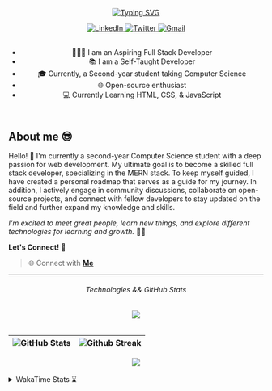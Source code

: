 
<header align="left">
  
[![Typing SVG](https://readme-typing-svg.demolab.com?font=poppins&weight=900&size=32&duration=4000&pause=800&color=FDFDFD&vCenter=true&width=800&lines=Welcome+to+my+GitHub+profile!+%F0%9F%91%8B;Let's+Connect!+%F0%9F%A4%9D)](https://git.io/typing-svg)
    
<section>
    <a href="https://www.linkedin.com/in/jfmartinz/">
    <img src="https://img.shields.io/badge/jfmartinz-LinkedIn-4d4f73?style=for-the-badge&amp;logo=linkedin&amp;logoColor=2677c8" alt="LinkedIn" title="Let's Connect!">
  </a>
  <a href="https://twitter.com/jfmartinz">
    <img src="https://img.shields.io/badge/jfmartinz-Twitter-4d4f73?style=for-the-badge&amp;logo=twitter&amp;logoColor=1d9bf0" alt="Twitter" title="Follow my Coding Journey">
  </a>
  <a href="mailto:se.josephmartin@gmail.com">
    <img src="https://img.shields.io/badge/let's%20talk-gmail-4d4f73?style=for-the-badge&amp;logo=gmail&amp;logoColor=ea4335" alt="Gmail" title="Let's Talk">
  </a>
</section><br>


- 🧑🏻‍💻 I am an Aspiring Full Stack Developer
- 📚 I am a Self-Taught Developer
- 🎓 Currently, a Second-year student taking Computer Science 
- 🌐 Open-source enthusiast   
- 💻 Currently Learning HTML, CSS, & JavaScript
</header>


  

<section align="left">

## About me 😎

Hello! 👋 I'm currently a second-year Computer Science student with a deep passion for web development. My ultimate goal is to become a skilled full stack developer, specializing in the MERN stack. To keep myself guided, I have created a personal roadmap that serves as a guide for my journey. In addition, I actively engage in community discussions, collaborate on open-source projects, and connect with fellow developers to stay updated on the field and further expand my knowledge and skills.

*I'm excited to meet great people, learn new things, and explore different technologies for learning and growth.* 🚀💫

**Let's Connect!** 🙌

> 🌐 Connect with  [**Me**](https://linkfree.io/jfmartinz) 
</section>

---

<section align="center">
  
  ###### Technologies && GitHub Stats 
  
  <a href="https://skillicons.dev" title="Visit https://skillicons.dev for more information">
    <img src="https://skillicons.dev/icons?i=mongodb,expressjs,nodejs,react,html,css,tailwind,javascript,git,githubactions,md" />
  </a><br><br>



| <img src="https://github-readme-stats.vercel.app/api?username=jfmartinz&show_icons=true&theme=tokyonight&hide_border=true&include_all_commits=false&count_private=false" alt="GitHub Stats" title="Github Stats"/> | <img src="https://github-readme-streak-stats.herokuapp.com/?user=jfmartinz&theme=tokyonight&hide_border=true" alt="Github Streak" title="Github Streak"/> |
| --- | --- | 




<!-- Visit https://committers.top/ to learn more about this -->

<a href="https://committers.top/philippines_public#jfmartinz" title="Visit https://committers.top/ to learn more about this">
          <img src="https://img.shields.io/static/v1?label=Most active GitHub users in PH&labelColor=4d4f73&message=➦&color=38bdae&style=for-the-badge&logo=github&logoColor=fffff"/>
</a>

</section>

<br>

<!-- To generate your own WakaTimem in your README profile.
Visit this repo: https://github.com/anmol098/waka-readme-stats -->
<details>
  
 <summary>  WakaTime Stats ⌛ </summary><br>
   
<!--START_SECTION:jfmartinz-->
![Code Time](http://img.shields.io/badge/Code%20Time-121%20hrs%206%20mins-blue)

**I'm an Early 🐤** 

```text
🌞 Morning                119 commits         ████░░░░░░░░░░░░░░░░░░░░░   14.67 % 
🌆 Daytime                322 commits         ██████████░░░░░░░░░░░░░░░   39.70 % 
🌃 Evening                318 commits         ██████████░░░░░░░░░░░░░░░   39.21 % 
🌙 Night                  52 commits          ██░░░░░░░░░░░░░░░░░░░░░░░   06.41 % 
```
📅 **I'm Most Productive on Monday** 

```text
Monday                   142 commits         ████░░░░░░░░░░░░░░░░░░░░░   17.51 % 
Tuesday                  95 commits          ███░░░░░░░░░░░░░░░░░░░░░░   11.71 % 
Wednesday                116 commits         ████░░░░░░░░░░░░░░░░░░░░░   14.30 % 
Thursday                 137 commits         ████░░░░░░░░░░░░░░░░░░░░░   16.89 % 
Friday                   110 commits         ███░░░░░░░░░░░░░░░░░░░░░░   13.56 % 
Saturday                 111 commits         ███░░░░░░░░░░░░░░░░░░░░░░   13.69 % 
Sunday                   100 commits         ███░░░░░░░░░░░░░░░░░░░░░░   12.33 % 
```


📊 **This Week I Spent My Time On** 

```text
💬 Programming Languages: 
JavaScript               3 hrs 41 mins       ██████████████████████░░░   88.18 % 
Markdown                 29 mins             ███░░░░░░░░░░░░░░░░░░░░░░   11.63 % 
Other                    0 secs              ░░░░░░░░░░░░░░░░░░░░░░░░░   00.19 % 

💻 Operating System: 
Windows                  4 hrs 11 mins       █████████████████████████   100.00 % 
```


<!--END_SECTION:jfmartinz-->
</details>

